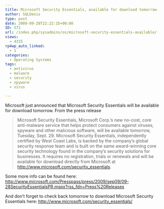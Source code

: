 ```yaml
---
title: Microsoft Security Essentials, available for download tomorrow
author: SQLDenis
type: post
date: 2009-09-28T22:22:15+00:00
ID: 571
url: /index.php/sysadmins/os/microsoft-security-essentials-available/
views:
  - 4315
rp4wp_auto_linked:
  - 1
categories:
  - Operating Systems
tags:
  - antivirus
  - malware
  - security
  - spyware
  - virus

---
```

Microsoft just announced that Microsoft Security Essentials will be available for download tomorrow. From the press release

> Microsoft Security Essentials, Microsoft Corp.’s new no-cost, core anti-malware service that helps protect consumers against viruses, spyware and other malicious software, will be available tomorrow, Tuesday, Sept. 29. Microsoft Security Essentials, independently certified by West Coast Labs, is backed by the company’s global security response team and is built on the same award-winning core security technology found in the company’s security solutions for businesses. It requires no registration, trials or renewals and will be available for download directly from Microsoft at http://www.microsoft.com/security_essentials.

Some more info can be found here: http://www.microsoft.com/Presspass/press/2009/sep09/09-28SecurityEssentialsPR.mspx?rss_fdn=Press%20Releases

And don&#8217;t forget to check back tomorrow to download Microsoft Security Essentials here: http://www.microsoft.com/security_essentials/
